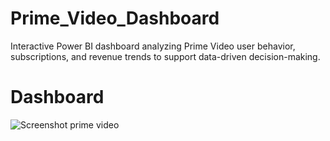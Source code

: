 # Prime_Video_Dashboard
Interactive Power BI dashboard analyzing Prime Video user behavior, subscriptions, and revenue trends to support data-driven decision-making.
# Dashboard
![Screenshot prime video](https://github.com/user-attachments/assets/7fd7ded7-0946-447f-a834-533cef6ecb57)
